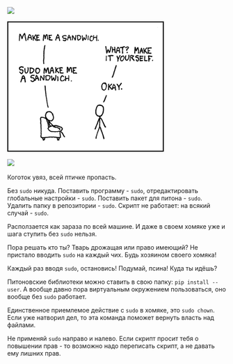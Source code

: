 [![](https://img.shields.io/badge/go-home-gray.svg)](../README.md)

![image](sandwich.png)

![](https://img.shields.io/badge/stop-sudo-red.svg) 

Коготок увяз, всей птичке пропасть.

Без `sudo` никуда. Поставить программу - `sudo`, отредактировать глобальные настройки - `sudo`. 
Поставить пакет для питона - `sudo`. Удалить папку в репозитории - `sudo`.
Скрипт не работает: на всякий случай - `sudo`. 

Расползается как зараза по всей машине. И даже в своем хомяке уже и шага ступить без `sudo` нельзя.

Пора решать кто ты? Тварь дрожащая или право имеющий? 
Не пристало вводить `sudo` на каждый чих. Будь хозяином своего хомяка!

Каждый раз вводя `sudo`, остановись! Подумай, псина! Куда ты идёшь?

Питоновские библиотеки можно ставить в свою папку: `pip install --user`.
А вообще давно пора виртуальным окружением пользоваться, оно вообще без `sudo` работает.

Единственное приемлемое действие с `sudo` в хомяке, это `sudo chown`.
Если уже натворил дел, то эта команда поможет вернуть власть над файлами.

Не применяй `sudo` направо и налево. Если скрипт просит тебя о повышении прав - то возможно надо переписать скрипт,
а не давать ему лишних прав.     








  


